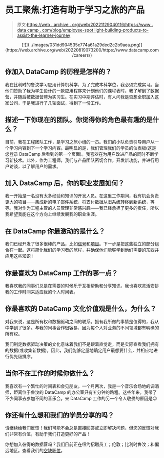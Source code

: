 # 员工聚焦:打造有助于学习之旅的产品

> 原文:[https://web . archive . org/web/20221129040116/https://www . data camp . com/blog/employee-spot light-building-products-to-assist-the-learner-journey](https://web.archive.org/web/20221129040116/https://www.datacamp.com/blog/employee-spotlight-building-products-to-assist-the-learner-journey)

<center>[![](../Images/031dd904535c774a61a29ded2c2b9aea.png)](https://web.archive.org/web/20220819073200/https://www.datacamp.com/careers/)</center>

## 你加入 DataCamp 的历程是怎样的？

我在比利时的鲁汶学习应用计算机科学，为了完成本科学位，我必须完成实习。当他们赞助了我为学生设计的一款应用程序来计划他们的课程表时，我了解到了数据营，并随后被数据营聘为实习生。在实习中期评估时，有人问我是否想全职加入这家公司，于是我进行了几轮面试，得到了一份工作。

## 描述一下你现在的团队。你觉得你的角色最有趣的是什么？

目前，我在工程团队工作，是学习之旅小组的一员。我们的小队负责引导用户从一个学习内容到下一个学习内容。最明显的是，我们管理我们的学员的仪表板(这是您登录 DataCamp 后看到的第一个页面)。我喜欢在为用户改进产品的同时不断学习新技术。此外，作为工程师，我们与产品团队密切合作，开发新功能，并进行用户访谈，以了解用户的需求。

## 加入 DataCamp 后，你的职业发展如何？

我一开始是一名没有太多经验和知识的开发人员。在这里工作期间，我有机会负责更大的项目——集成新的电子邮件系统，将支付数据从旧系统转移到新系统，等等。我对作为工程主管的人员管理非常感兴趣——我已经承担了更多的责任，所以我希望我能在这个方向上继续发展我的职业生涯。

## 在 DataCamp 你最激动的是什么？

我们已经开发了很多很棒的产品，比如[信号](https://web.archive.org/web/20220819073200/http://datacamp.com/signal)和[项目](https://web.archive.org/web/20220819073200/http://datacamp.com/projects)。下一步是把这些独立的部分组合在一起。这将简化我们的学习者的旅程，并确保他们能够学到他们需要的东西并应用这些知识！

## 你最喜欢为 DataCamp 工作的哪一点？

我喜欢我的同事们总是在需要的时候乐于互相帮助和分享知识。我也喜欢灵活安排我的工作时间来适应我的个人时间表。

## 你最喜欢的 DataCamp 文化价值观是什么，为什么？

对我来说，这是所有权和数据驱动之间的联系。拥有我所做的事情是值得的，我从中学到了很多。与我的同事合作很容易，因为每个人对业务的不同领域都有明确的所有权。

我们制定数据驱动决策的文化意味着我们不是跟着直觉走，而是实际查看我们拥有的数据(或收集新数据)。因此，我们能够定量地确定用户最想要什么，并相应地进行优先级排序。

## 当你不在工作的时候你做什么？

我喜欢有一个繁忙的时间表和会见朋友。一个月两次，我是一个音乐会场地的调酒师，距离位于鲁汶的 DataCamp 的办公室只有五分钟的路程。这些年来，我带了不少同事去参加不同的音乐会。来 DataCamp 工作的另一个令人敬畏的原因是😉

## 你还有什么想和我们的学员分享的吗？

请继续给我们反馈！我们可能不会总是直接回答或立即解决问题，但您的反馈对我们非常有价值，有助于我们打造更好的产品！

你想加入彼得的数据营吗？我们目前正在纽约招聘员工；伦敦；比利时鲁汶；和偏远地区。查看我们的[空缺职位](https://web.archive.org/web/20220819073200/https://www.datacamp.com/jobs/)。